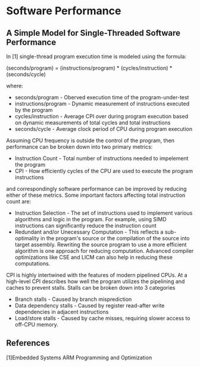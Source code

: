 # Software Performance
## A Simple Model for Single-Threaded Software Performance 
In [1] single-thread program execution time is modeled using the formula:

(seconds/program) = (instructions/program) * (cycles/instruction) * (seconds/cycle)

where:
* seconds/program - Oberved execution time of the program-under-test
* instructions/program - Dynamic measurement of instructions executed by the program
* cycles/instruction - Average CPI over during program execution based on dynamic measurements of total cycles and total instructions
* seconds/cycle - Average clock period of CPU during program execution

Assuming CPU frequency is outside the control of the program, then performance can be broken down into two primary metrics:
* Instruction Count - Total number of instructions needed to impelement the program
* CPI - How efficiently cycles of the CPU are used to execute the program instructions

and correspondingly software performance can be improved by reducing either of these metrics. Some important factors affecting total instruction count are:
* Instruction Selection - The set of instructions used to implement various algorithms and logic in the program. For example, using SIMD instructions can significantly reduce the instruction count
* Redundant and/or Unecessary Computation - This reflects a sub-optimality in the program's source or the compilation of the source into target assembly. Rewriting the source program to use a more efficient algorithm is one approach for reducing computation. Advanced compiler optimizations like CSE and LICM can also help in reducing these computations.

CPI is highly intertwined with the features of modern pipelined CPUs. At a high-level CPI describes how well the program utilizes the pipelining and caches to prevent stalls. Stalls can be broken down into 3 categories
* Branch stalls - Caused by branch misprediction 
* Data dependency stalls -  Caused by register read-after write dependencies in adjacent instructions
* Load/store stalls - Caused by cache misses, requiring slower access to off-CPU memory.

## References
[1]Embedded Systems ARM Programming and Optimization
